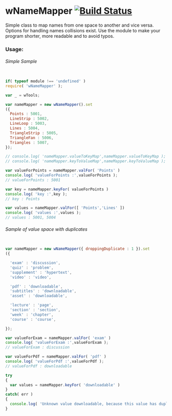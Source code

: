 
# wNameMapper [![Build Status](https://travis-ci.org/Wandalen/wNameMapper.svg?branch=master)](https://travis-ci.org/Wandalen/wNameMapper)

Simple class to map names from one space to another and vice versa. Options for handling names collisions exist. Use the module to make your program shorter, more readable and to avoid typos.

### Usage:

###### Simple Sample
```javascript

if( typeof module !== 'undefined' )
require( 'wNameMapper' );

var _ = wTools;

var nameMapper = new wNameMapper().set
({
  Points : 5001,
  LineStrip : 5002,
  LineLoop : 5003,
  Lines : 5004,
  TriangleStrip : 5005,
  TriangleFan : 5006,
  Triangles : 5007,
});

// console.log( 'nameMapper.valueToKeyMap',nameMapper.valueToKeyMap );
// console.log( 'nameMapper.keyToValueMap',nameMapper.keyToValueMap );

var valueForPoints = nameMapper.valFor( 'Points' )
console.log( 'valueForPoints :',valueForPoints );
// valueForPoints : 5001

var key = nameMapper.keyFor( valueForPoints )
console.log( 'key :',key );
// key : Points

var values = nameMapper.valFor([ 'Points','Lines' ])
console.log( 'values :',values );
// values : 5001, 5004

```

###### Sample of value space with duplicates
```javascript

var nameMapper = new wNameMapper({ droppingDuplicate : 1 }).set
({

  'exam' : 'discussion',
  'quiz' : 'problem',
  'supplement' : 'hypertext',
  'video' : 'video',

  'pdf' : 'downloadable',
  'subtitles' : 'downloadable',
  'asset' : 'downloadable',

  'lecture' : 'page',
  'section' : 'section',
  'week' : 'chapter',
  'course' : 'course',

});

var valueForExam = nameMapper.valFor( 'exam' )
console.log( 'valueForExam :',valueForExam );
// valueForExam : discussion

var valueForPdf = nameMapper.valFor( 'pdf' )
console.log( 'valueForPdf :',valueForPdf );
// valueForPdf : downloadable

try
{
  var values = nameMapper.keyFor( 'downloadable' )
}
catch( err )
{
  console.log( 'Unknown value downloadable, because this value has duplicates' )
}
```

























